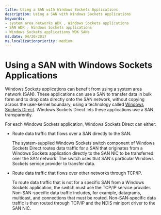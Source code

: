 ```yaml
---
title: Using a SAN with Windows Sockets Applications
description: Using a SAN with Windows Sockets Applications
keywords:
- system area networks WDK , Windows Sockets applications
- SAN WDK , Windows Sockets applications
- Windows Sockets applications WDK SANs
ms.date: 04/20/2017
ms.localizationpriority: medium
---
```


# Using a SAN with Windows Sockets Applications





Windows Sockets applications can benefit from using a system area network (SAN). These applications can use a SAN to transfer data in bulk form and to drop data directly onto the SAN network, without copying across the user-kernel boundary, using a technology called [Windows Sockets Direct](windows-sockets-direct.md). Windows Sockets Direct lets these applications use a SAN transparently.

For each Windows Sockets application, Windows Sockets Direct can either:

-   Route data traffic that flows over a SAN directly to the SAN.

    The system-supplied Windows Sockets switch component of Windows Sockets Direct routes data traffic for a SAN that originates from a Windows Sockets application directly to the SAN NIC to be transferred over the SAN network. The switch uses that SAN's particular Windows Sockets service provider to transfer data.

-   Route data traffic that flows over other networks through TCP/IP.

    To route data traffic that is not for a specific SAN from a Windows Sockets application, the switch must use the TCP/IP service provider. Non-SAN-specific data traffic includes, for example, datagrams, multicast, and connections that must be routed. Non-SAN-specific data traffic is then routed through TCP/IP and the NDIS miniport driver to the SAN NIC.

 

 





